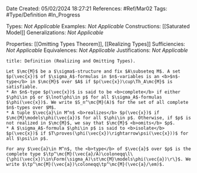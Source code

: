 <div class="topSpace"></div>

Date Created: 05/02/2024 18:27:21
References: #Ref/Mar02
Tags: #Type/Definition #In_Progress

Types: <i>Not Applicable</i>
Examples: <i>Not Applicable</i>
Constructions: [[Saturated Model]]
Generalizations: <i>Not Applicable</i>

Properties: [[Omitting Types Theorem]], [[Realizing Types]]
Sufficiencies: <i>Not Applicable</i>
Equivalences: <i>Not Applicable</i>
Justifications: <i>Not Applicable</i>

``` ad-Definition
title: Definition (Realizing and Omitting Types).

Let $\mc{M}$ be a $\sigma$-structure and fix $A\subseteq M$. A set $p(\vec{x})$ of $\sigma_A$-formulas in $n$-variables is an <b>$n$-type</b> in $\mc{M}$ over $A$ if $p(\vec{x})\cup\Th_A\mc{M}$ is satisfiable.
* An $n$-type $p(\vec{x})$ is said to be <b>complete</b> if either $\phi\in p$ or $\lnot\phi\in p$ for all $\sigma_A$-formulas $\phi(\vec{x})$. We write $S_n^\mc{M}(A)$ for the set of all complete $n$-types over $M$.
* A tuple $\vec{a}\in M^n$ <b>realizes</b> $p(\vec{x})$ if $\mc{M}\models\phi(\vec{a})$ for all $\phi\in p$. Otherwise, if $p$ is not realized in $\mc{M}$, we say that $\mc{M}$ <b>omits</b> $p$.
* A $\sigma_A$-formula $\phi\in p$ is said to <b>isolate</b> $p(\vec{x})$ if $T\proves(\phi(\vec{x})\rightarrow\psi(\vec{x}))$ for all $\psi\in p$.

For any $\vec{a}\in M^n$, the <b>type</b> of $\vec{a}$ over $p$ is the complete type $\tp^\mc{M}(\vec{a}/A)\coloneqq\l\{\phi(\vec{x})\in\Form(\sigma_A)\st\mc{M}\models\phi(\vec{a})\r\}$. We write $\tp^\mc{M}(\vec{a})\coloneqq\tp^\mc{M}(\vec{a}/\em)$.

```
